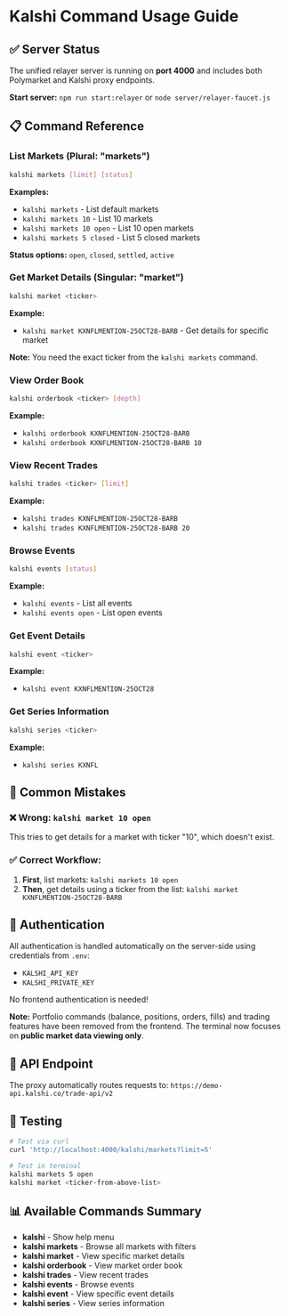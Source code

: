 # Kalshi Command Usage Guide

## ✅ Server Status

The unified relayer server is running on **port 4000** and includes both Polymarket and Kalshi proxy endpoints.

**Start server:** `npm run start:relayer` or `node server/relayer-faucet.js`

## 📋 Command Reference

### List Markets (Plural: "markets")

```bash
kalshi markets [limit] [status]
```

**Examples:**

- `kalshi markets` - List default markets
- `kalshi markets 10` - List 10 markets
- `kalshi markets 10 open` - List 10 open markets
- `kalshi markets 5 closed` - List 5 closed markets

**Status options:** `open`, `closed`, `settled`, `active`

### Get Market Details (Singular: "market")

```bash
kalshi market <ticker>
```

**Example:**

- `kalshi market KXNFLMENTION-25OCT28-BARB` - Get details for specific market

**Note:** You need the exact ticker from the `kalshi markets` command.

### View Order Book

```bash
kalshi orderbook <ticker> [depth]
```

**Example:**

- `kalshi orderbook KXNFLMENTION-25OCT28-BARB`
- `kalshi orderbook KXNFLMENTION-25OCT28-BARB 10`

### View Recent Trades

```bash
kalshi trades <ticker> [limit]
```

**Example:**

- `kalshi trades KXNFLMENTION-25OCT28-BARB`
- `kalshi trades KXNFLMENTION-25OCT28-BARB 20`

### Browse Events

```bash
kalshi events [status]
```

**Example:**

- `kalshi events` - List all events
- `kalshi events open` - List open events

### Get Event Details

```bash
kalshi event <ticker>
```

**Example:**

- `kalshi event KXNFLMENTION-25OCT28`

### Get Series Information

```bash
kalshi series <ticker>
```

**Example:**

- `kalshi series KXNFL`

## 🔧 Common Mistakes

### ❌ Wrong: `kalshi market 10 open`

This tries to get details for a market with ticker "10", which doesn't exist.

### ✅ Correct Workflow:

1. **First**, list markets: `kalshi markets 10 open`
2. **Then**, get details using a ticker from the list: `kalshi market KXNFLMENTION-25OCT28-BARB`

## 🔐 Authentication

All authentication is handled automatically on the server-side using credentials from `.env`:

- `KALSHI_API_KEY`
- `KALSHI_PRIVATE_KEY`

No frontend authentication is needed!

**Note:** Portfolio commands (balance, positions, orders, fills) and trading features have been removed from the frontend. The terminal now focuses on **public market data viewing only**.

## 📡 API Endpoint

The proxy automatically routes requests to: `https://demo-api.kalshi.co/trade-api/v2`

## 🎯 Testing

```bash
# Test via curl
curl 'http://localhost:4000/kalshi/markets?limit=5'

# Test in terminal
kalshi markets 5 open
kalshi market <ticker-from-above-list>
```

## 📊 Available Commands Summary

- **kalshi** - Show help menu
- **kalshi markets** - Browse all markets with filters
- **kalshi market** - View specific market details
- **kalshi orderbook** - View market order book
- **kalshi trades** - View recent trades
- **kalshi events** - Browse events
- **kalshi event** - View specific event details
- **kalshi series** - View series information
